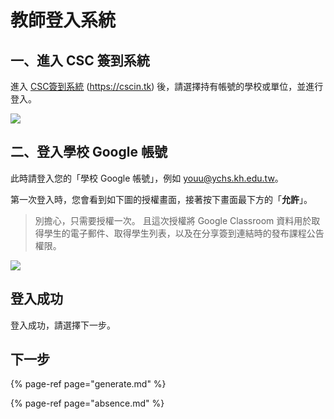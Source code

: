 # 教師登入系統

## 一、進入 CSC 簽到系統

進入 [CSC簽到系統](https://cscin.tk) (https://cscin.tk) 後，請選擇持有帳號的學校或單位，並進行登入。

![](https://i.imgur.com/1RNOdBN.png)

## 二、登入學校 Google 帳號

此時請登入您的「學校 Google 帳號」，例如 youu@ychs.kh.edu.tw。

第一次登入時，您會看到如下圖的授權畫面，接著按下畫面最下方的「**允許**」。
> 別擔心，只需要授權一次。
> 且這次授權將 Google Classroom 資料用於取得學生的電子郵件、取得學生列表，以及在分享簽到連結時的發布課程公告權限。

![](https://i.imgur.com/gdi6gHT.png)

## 登入成功

登入成功，請選擇下一步。

## 下一步

{% page-ref page="generate.md" %}

{% page-ref page="absence.md" %}
